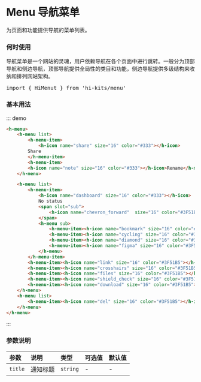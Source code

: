 # Menu 导航菜单

为页面和功能提供导航的菜单列表。
### 何时使用
导航菜单是一个网站的灵魂，用户依赖导航在各个页面中进行跳转。一般分为顶部导航和侧边导航，顶部导航提供全局性的类目和功能，侧边导航提供多级结构来收纳和排列网站架构。

<pre class="language-ts">
import { HiMenut } from 'hi-kits/menu'
</pre>

### 基本用法

::: demo
```html
<h-menu>
    <h-menu list>
        <h-menu-item>
            <h-icon name="share" size="16" color="#333"></h-icon>
        Share
        </h-menu-item>
        <h-menu-item>
        <h-icon name="note" size="16" color="#333"></h-icon>Rename</h-menu-item>
    </h-menu>

    <h-menu list>
        <h-menu-item>
            <h-icon name="dashboard" size="16" color="#333"></h-icon>
            No status
            <span slot="sub">
                <h-icon name="chevron_forward"  size="16" color="#3F51B5"></h-icon>
            </span>
            <h-menu sub>
                <h-menu-item><h-icon name="bookmark" size="16" color="#3F51B5"></h-icon> Needs review</h-menu-item>
                <h-menu-item><h-icon name="cycling" size="16" color="#3F51B5"></h-icon> In progress</h-menu-item>
                <h-menu-item><h-icon name="diamond" size="16" color="#3F51B5"></h-icon> Approved</h-menu-item>
                <h-menu-item><h-icon name="figma" size="16" color="#3F51B5"></h-icon> No status</h-menu-item>
            </h-menu>
        </h-menu-item>
        <h-menu-item><h-icon name="link" size="16" color="#3F51B5"></h-icon> Copy Link Address</h-menu-item>
        <h-menu-item><h-icon name="crosshairs" size="16" color="#3F51B5"></h-icon> Move to</h-menu-item>
        <h-menu-item><h-icon name="files" size="16" color="#3F51B5"></h-icon> Copy to</h-menu-item>
        <h-menu-item><h-icon name="shield_check" size="16" color="#3F51B5"></h-icon> Make Private</h-menu-item>
        <h-menu-item><h-icon name="download" size="16" color="#3F51B5"></h-icon> Download</h-menu-item>
    </h-menu>
    <h-menu list>
        <h-menu-item><h-icon name="del" size="16" color="#3F51B5"></h-icon>Delete</h-menu-item>
    </h-menu>
</h-menu>
```
:::

### 参数说明

|参数|说明|类型|可选值|默认值
|:--|:--|:--|:-----|:---
| `title`| 通知标题 |  `string` | - | -
